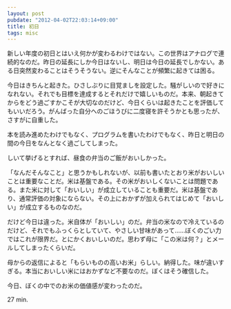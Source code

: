 ```yaml
---
layout: post
pubdate: "2012-04-02T22:03:14+09:00"
title: 初日
tags: misc
---
```

新しい年度の初日とはいえ何かが変わるわけではない。この世界はアナログで連続的なのだ。昨日の延長にしか今日はないし、明日は今日の延長でしかない。ある日突然変わることはそうそうない。逆にそんなことが頻繁に起きては困る。

今日はきちんと起きた。ひさしぶりに目覚ましを設定した。騒がしいので好きになれない。それでも目標を達成するとそれだけで嬉しいものだ。本来、朝起きてからをどう過ごすかこそが大切なのだけど、今日くらいは起きたことを評価してもいいだろう。がんばった自分へのごほうびに二度寝を許そうかとも思ったが、さすがに自重した。

本を読み進めたわけでもなく、プログラムを書いたわけでもなく、昨日と明日の間の今日をなんとなく過ごしてしまった。

しいて挙げるとすれば、昼食の弁当のご飯がおいしかった。

「なんだそんなこと」と思うかもしれないが、以前も書いたとおり米がおいしいことは重要なことだ。米は基盤である。その米がおいしくないことは問題である。また米に対して「おいしい」が成立していることも重要だ。米は基盤であり、通常評価の対象にならない。その上におかずが加えられてはじめて「おいしい」が成立するものなのだ。

だけど今日は違った。米自体が「おいしい」のだ。弁当の米なので冷えているのだけど、それでもふっくらとしていて、やさしい甘味があって……ぼくのごい力ではこれが限界だ。とにかくおいしいのだ。思わず母に「この米は何？」とメールしてしまったくらいだ。

母からの返信によると「もらいものの高いお米」らしい。納得した。味が違いすぎる。本当においしい米にはおかずなど不要なのだ。ぼくはそう確信した。

今日、ぼくの中でのお米の価値感が変わったのだ。

27 min.
